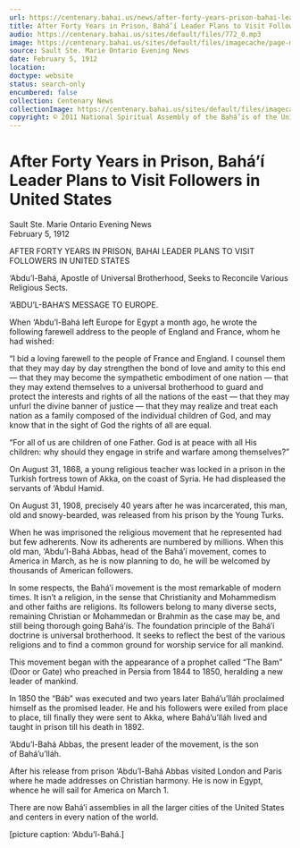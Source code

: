 ```yaml
---
url: https://centenary.bahai.us/news/after-forty-years-prison-bahai-leader-plans-visit-followers-united-states-0
title: After Forty Years in Prison, Bahá’í Leader Plans to Visit Followers in United States
audio: https://centenary.bahai.us/sites/default/files/772_0.mp3
image: https://centenary.bahai.us/sites/default/files/imagecache/page-main-image/images/press_clippings/02-05-1912%2C%28Salult_Ste._Marie_Ontario%29_Evening_News%2C_After_40_Years_in_Prison_Bahai_Leader_Plans_to_Visit_Followers_in_United_States.png
source: Sault Ste. Marie Ontario Evening News
date: February 5, 1912
location: 
doctype: website
status: search-only
encumbered: false
collection: Centenary News
collectionImage: https://centenary.bahai.us/sites/default/files/imagecache/theme-image/main_image/abdulbaha-overview-small_0.jpg
copyright: © 2011 National Spiritual Assembly of the Bahá’ís of the United States
---
```



# After Forty Years in Prison, Bahá’í Leader Plans to Visit Followers in United States

Sault Ste. Marie Ontario Evening News  
February 5, 1912  
  



AFTER FORTY YEARS IN PRISON, BAHAI LEADER PLANS TO VISIT FOLLOWERS IN UNITED STATES

‘Abdu’l-Bahá, Apostle of Universal Brotherhood, Seeks to Reconcile Various Religious Sects.

‘ABDU’L-BAHA’S MESSAGE TO EUROPE.

When ‘Abdu’l-Bahá left Europe for Egypt a month ago, he wrote the following farewell address to the people of England and France, whom he had wished:

“I bid a loving farewell to the people of France and England. I counsel them that they may day by day strengthen the bond of love and amity to this end — that they may become the sympathetic embodiment of one nation — that they may extend themselves to a universal brotherhood to guard and protect the interests and rights of all the nations of the east — that they may unfurl the divine banner of justice — that they may realize and treat each nation as a family composed of the individual children of God, and may know that in the sight of God the rights of all are equal.

“For all of us are children of one Father. God is at peace with all His children: why should they engage in strife and warfare among themselves?”

On August 31, 1868, a young religious teacher was locked in a prison in the Turkish fortress town of Akka, on the coast of Syria. He had displeased the servants of ‘Abdul Hamid.

On August 31, 1908, precisely 40 years after he was incarcerated, this man, old and snowy-bearded, was released from his prison by the Young Turks.

When he was imprisoned the religious movement that he represented had but few adherents. Now its adherents are numbered by millions. When this old man, ‘Abdu’l-Bahá Abbas, head of the Bahá’í movement, comes to America in March, as he is now planning to do, he will be welcomed by thousands of American followers.

In some respects, the Bahá’í movement is the most remarkable of modern times. It isn’t a religion, in the sense that Christianity and Mohammedism and other faiths are religions. Its followers belong to many diverse sects, remaining Christian or Mohammedan or Brahmin as the case may be, and still being thorough going Bahá’ís. The foundation principle of the Bahá’í doctrine is universal brotherhood. It seeks to reflect the best of the various religions and to find a common ground for worship service for all mankind.

This movement began with the appearance of a prophet called “The Bam” (Door or Gate) who preached in Persia from 1844 to 1850, heralding a new leader of mankind.

In 1850 the “Báb” was executed and two years later Bahá’u’lláh proclaimed himself as the promised leader. He and his followers were exiled from place to place, till finally they were sent to Akka, where Bahá’u’lláh lived and taught in prison till his death in 1892.

‘Abdu’l-Bahá Abbas, the present leader of the movement, is the son of Bahá’u’lláh.

After his release from prison ‘Abdu’l-Bahá Abbas visited London and Paris where he made addresses on Christian harmony. He is now in Egypt, whence he will sail for America on March 1.

There are now Bahá’í assemblies in all the larger cities of the United States and centers in every nation of the world.

\[picture caption: ‘Abdu’l-Bahá.\]